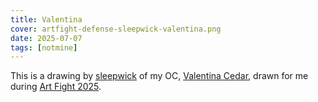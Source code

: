 ```yaml
---
title: Valentina
cover: artfight-defense-sleepwick-valentina.png
date: 2025-07-07
tags: [notmine]
---
```

This is a drawing by [sleepwick](https://artfight.net/~sleepwick) of my OC, [Valentina Cedar](/ocs#valentina), drawn for me during [Art Fight 2025](https://artfight.net/).